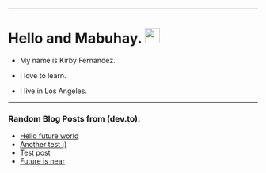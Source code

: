 
<img src="https://komarev.com/ghpvc/?username=kirbygit&style=flat-square&color=blue" alt=""/>

---
<h1>
  Hello and Mabuhay.
  <img src="https://media.giphy.com/media/hvRJCLFzcasrR4ia7z/giphy.gif" width="30px"/>
</h1>

- My name is Kirby Fernandez.

- I love to learn.

- I live in Los Angeles.

---

### Random Blog Posts from (dev.to):
<!-- BLOG-POST-LIST:START -->
- [Hello future world](https://dev.to/ben/hello-future-world-4p9d)
- [Another test :&rpar;](https://dev.to/ben/another-test--38nf)
- [Test post](https://dev.to/ben/test-post-31k2)
- [Future is near](https://dev.to/ben/future-is-near-3efj)
<!-- BLOG-POST-LIST:END -->
